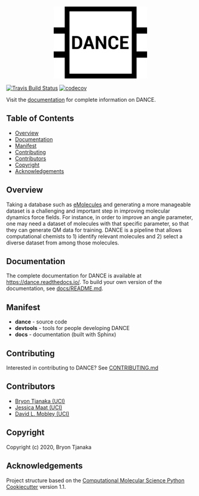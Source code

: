 <div style="display:block; margin: 0px auto; width:300px; text-align: center">

![dance](docs/_static/logo.png)

</div>

[![Travis Build Status](https://travis-ci.com/btjanaka/dance.svg?branch=master)](https://travis-ci.com/btjanaka/dance)
[![codecov](https://codecov.io/gh/btjanaka/dance/branch/master/graph/badge.svg)](https://codecov.io/gh/btjanaka/dance/branch/master)

Visit the [documentation](https://dance.readthedocs.io/) for complete
information on DANCE.

## Table of Contents

<!-- vim-markdown-toc GFM -->

* [Overview](#overview)
* [Documentation](#documentation)
* [Manifest](#manifest)
* [Contributing](#contributing)
* [Contributors](#contributors)
* [Copyright](#copyright)
* [Acknowledgements](#acknowledgements)

<!-- vim-markdown-toc -->

## Overview

Taking a database such as
[eMolecules](https://www.emolecules.com/info/plus/download-database) and
generating a more manageable dataset is a challenging and important step in
improving molecular dynamics force fields. For instance, in order to improve an
angle parameter, one may need a dataset of molecules with that specific
parameter, so that they can generate QM data for training. DANCE is a pipeline
that allows computational chemists to 1) identify relevant molecules and 2)
select a diverse dataset from among those molecules.

## Documentation

The complete documentation for DANCE is available at
https://dance.readthedocs.io/. To build your own version of the documentation,
see [docs/README.md](docs/README.md).

## Manifest

- **dance** - source code
- **devtools** - tools for people developing DANCE
- **docs** - documentation (built with Sphinx)

## Contributing

Interested in contributing to DANCE? See
[CONTRIBUTING.md](.github/CONTRIBUTING.md)

## Contributors

- [Bryon Tjanaka (UCI)](https://btjanaka.net/)
- [Jessica Maat (UCI)](https://github.com/jmaat)
- [David L. Mobley (UCI)](https://github.com/davidlmobley)

## Copyright

Copyright (c) 2020, Bryon Tjanaka

## Acknowledgements

Project structure based on the
[Computational Molecular Science Python Cookiecutter](https://github.com/molssi/cookiecutter-cms)
version 1.1.
